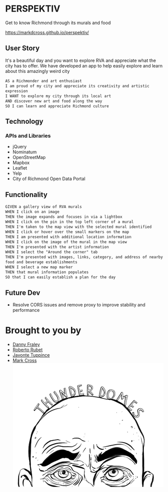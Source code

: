 # PERSPEKTIV

Get to know Richmond through its murals and food

https://markdcross.github.io/perspektiv/

## User Story
It's a beautiful day and you want to explore RVA and appreciate what the city has to offer. We have developed an app to help easily explore and learn about this amazingly weird city
``` 
AS a Richmonder and art enthusiast 
I am proud of my city and appreciate its creativity and artistic expression
I WANT to explore my city through its local art
AND discover new art and food along the way
SO I can learn and appreciate Richmond culture
```

## Technology

### APIs and Libraries
-   jQuery
-   Nominatum 
-   OpenStreetMap
-   Mapbox
-   Leaflet
-   Yelp
-   City of Richmond Open Data Portal

## Functionality
```
GIVEN a gallery view of RVA murals
WHEN I click on an image
THEN the image expands and focuses in via a lightbox
WHEN I click on the pin in the top left corner of a mural
THEN I'm taken to the map view with the selected mural identified
WHEN I click or hover over the small markers on the map
THEN I am presented with additional location information
WHEN I click on the image of the mural in the map view
THEN I'm presented with the artist information
WHEN I select the "Around the corner" tab
THEN I'm presented with images, links, category, and address of nearby food and beverage establishments
WHEN I select a new map marker 
THEN that mural information populates
SO that I can easily establish a plan for the day
```

## Future Dev

-   Resolve CORS issues and remove proxy to improve stability and performance

# Brought to you by
- [Danny Fraley](https://github.com/dannyfraley "Visit Danny's GitHub")
- [Roberto Rubet](https://github.com/Bertodemus "Visit Berto's GitHub")
- [Javonte Tuppince](https://github.com/Tuppince24 "Visit Javonte's GitHub")
- [Mark Cross](https://github.com/markdcross "Visit Mark's GitHub")
![Logo](./assets/images/Tdface900T.png)


